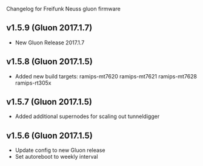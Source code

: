 Changelog for Freifunk Neuss gluon firmware

v1.5.9 (Gluon 2017.1.7)
--------------------------------
- New Gluon Release 2017.1.7

v1.5.8 (Gluon 2017.1.5)
--------------------------------
- Added new build targets:
    ramips-mt7620
    ramips-mt7621
    ramips-mt7628
    ramips-rt305x

v1.5.7 (Gluon 2017.1.5)
--------------------------------
- Added additional supernodes for scaling out tunneldigger

v1.5.6 (Gluon 2017.1.5)
--------------------------------
- Update config to new Gluon release
- Set autoreboot to weekly interval

